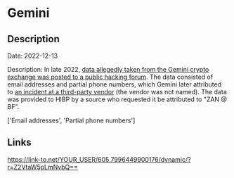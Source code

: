# Gemini

## Description

Date: 2022-12-13

Description:
In late 2022, <a href="https://www.bleepingcomputer.com/news/security/hackers-leak-personal-info-allegedly-stolen-from-57m-gemini-users/" target="_blank" rel="noopener">data allegedly taken from the Gemini crypto exchange was posted to a public hacking forum</a>. The data consisted of email addresses and partial phone numbers, which Gemini later attributed to <a href="https://www.gemini.com/blog/protecting-our-customers-from-phishing-campaigns" target="_blank" rel="noopener">an incident at a third-party vendor</a> (the vendor was not named). The data was provided to HIBP by a source who requested it be attributed to &quot;ZAN @ BF&quot;.


['Email addresses', 'Partial phone numbers']

## Links

https://link-to.net/YOUR_USER/605.7996449900176/dynamic/?r=Z2VtaW5pLmNvbQ==